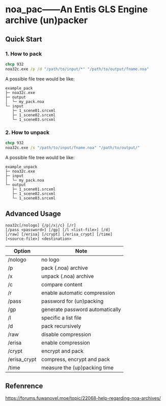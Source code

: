 # noa_pac——An Entis GLS Engine archive (un)packer



## Quick Start

### 1. How to pack

```cmd
chcp 932
noa32c.exe /p /d "/path/to/input/*" "/path/to/output/fname.noa"
```

A possible file tree would be like:

```
example_pack
├─ noa32c.exe
├─ output
│  └─ my_pack.noa
└─ input
   ├─ 1_scene01.srcxml
   ├─ 1_scene02.srcxml
   └─ 1_scene03.srcxml
```

### 2. How to unpack

```cmd
chcp 932
noa32c.exe /x "/path/to/input/fname.noa" "/path/to/output/"
```

A possible file tree would be like:

```
example_unpack
├─ noa32c.exe
├─ input
│  └─ my_pack.noa
└─ output
   ├─ 1_scene01.srcxml
   ├─ 1_scene02.srcxml
   └─ 1_scene03.srcxml
```

## Advanced Usage

```
noa32c[/nologo] {/p|/x|/c} [/r]
[/pass <password>] [/gp] [/l <list-file>] [/d]
[/raw] [/erisa] [/crypt] [/erisa_crypt] [/time]
[<source-file>] <destination>
```



| Option       | Note                                                         |
| ------------ | ------------------------------------------------------------ |
| /nologo      | no logo                                                      |
| /p           | pack (.noa) archive                                          |
| /x           | unpack (.noa) archive                                        |
| /c           | compare content                                              |
| /r           | enable automatic compression                                 |
| /pass        | password for (un)packing                                     |
| /gp          | generate password automatically                              |
| /l           | specific a list file                                         |
| /d           | pack recursively                                             |
| /raw         | disable compression                                          |
| /erisa       | enable compression                                           |
| /crypt       | encrypt and pack                                             |
| /erisa_crypt | compress, encrypt and pack                                   |
| /time        | measure the (up)packing time                                 |

## Refenrence

https://forums.fuwanovel.moe/topic/22068-help-regarding-noa-archives/

